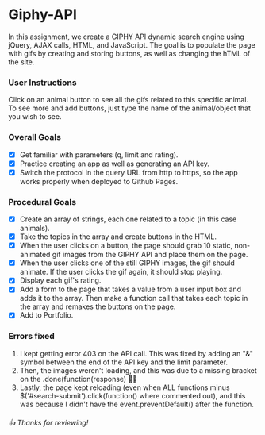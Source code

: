 # Giphy-API
In this assignment, we create a GIPHY API dynamic search engine using jQuery, AJAX calls, HTML, and JavaScript. The goal is to populate the page with gifs by creating and storing buttons, as well as changing the hTML of the site.

### User Instructions
Click on an animal button to see all the gifs related to this specific animal. To see more and add buttons, just type the name of the animal/object that you wish to see.  

### Overall Goals
- [x] Get familiar with parameters (q, limit and rating).
- [x] Practice creating an app as well as generating an API key.
- [x] Switch the protocol in the query URL from http to https, so the app works properly when deployed to Github Pages.

### Procedural Goals
- [x] Create an array of strings, each one related to a topic (in this case animals).
- [x] Take the topics in the array and create buttons in the HTML.
- [x] When the user clicks on a button, the page should grab 10 static, non-animated gif images from the GIPHY API and place them on the page.
- [x] When the user clicks one of the still GIPHY images, the gif should animate. If the user clicks the gif again, it should stop playing.
- [x] Display each gif's rating.
- [x] Add a form to the page that takes a value from a user input box and adds it to the array. Then make a function call that takes each topic in the array and remakes the buttons on the page.
- [x] Add to Portfolio.

### Errors fixed
1. I kept getting error 403 on the API call. This was fixed by adding an "&" symbol between the end of the API key and the limit parameter.
2. Then, the images weren't loading, and this was due to a missing bracket on the .done(function(response) :woman_facepalming:
3. Lastly, the page kept reloading (even when ALL functions minus $('#search-submit').click(function() where commented out), and this was because I didn't have the event.preventDefault() after the function. 


###### :+1: Thanks for reviewing!
